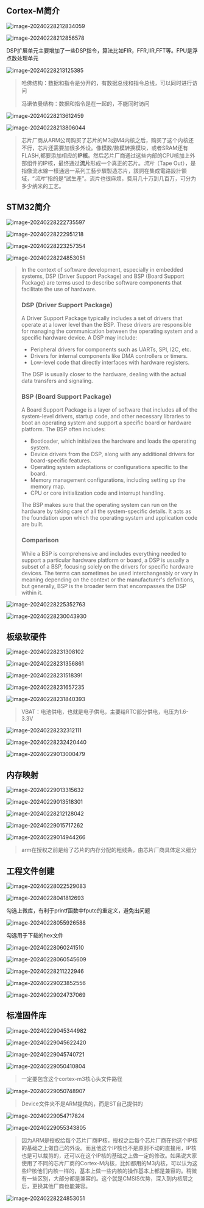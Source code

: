 ## Cortex-M简介

![image-20240228212834059](assets/image-20240228212834059.png)

![image-20240228212856578](assets/image-20240228212856578.png)

DSP扩展单元主要增加了一些DSP指令，算法比如FIR，FFR,IIR,FFT等。FPU是浮点数处理单元

![image-20240228213125385](assets/image-20240228213125385.png)

> 哈佛结构：数据和指令是分开的，有数据总线和指令总线，可以同时进行访问
>
> 冯诺依曼结构：数据和指令是在一起的，不能同时访问

![image-20240228213612459](assets/image-20240228213612459.png)

![image-20240228213806044](assets/image-20240228213806044.png)

> 芯片厂商从ARM公司购买了芯片的M3或M4内核之后，购买了这个内核还不行，芯片还需要加很多外设。像模数/数模转换模块，或者SRAM还有FLASH,都要添加相应的**IP核**。然后芯片厂商通过这些内部的CPU核加上外部组件的IP核，最终通过**流片**形成一个真正的芯片。*流片*（Tape Out），是指像流水線一樣通過一系列工藝步驟製造芯片，該詞在集成電路設計領域，“*流片*”指的是“試生產”。流片也很麻烦，费用几十万到几百万，可分为多少纳米的工艺。



## STM32简介

![image-20240228222735597](assets/image-20240228222735597.png)

![image-20240228222951218](assets/image-20240228222951218.png)

![image-20240228223257354](assets/image-20240228223257354.png)

![image-20240228224853051](assets/image-20240228224853051.png)

> In the context of software development, especially in embedded systems, DSP (Driver Support Package) and BSP (Board Support Package) are terms used to describe software components that facilitate the use of hardware.
>
> ### DSP (Driver Support Package)
>
> A Driver Support Package typically includes a set of drivers that operate at a lower level than the BSP. These drivers are responsible for managing the communication between the operating system and a specific hardware device. A DSP may include:
>
> - Peripheral drivers for components such as UARTs, SPI, I2C, etc.
> - Drivers for internal components like DMA controllers or timers.
> - Low-level code that directly interfaces with hardware registers.
>
> The DSP is usually closer to the hardware, dealing with the actual data transfers and signaling.
>
> ### BSP (Board Support Package)
>
> A Board Support Package is a layer of software that includes all of the system-level drivers, startup code, and other necessary libraries to boot an operating system and support a specific board or hardware platform. The BSP often includes:
>
> - Bootloader, which initializes the hardware and loads the operating system.
> - Device drivers from the DSP, along with any additional drivers for board-specific features.
> - Operating system adaptations or configurations specific to the board.
> - Memory management configurations, including setting up the memory map.
> - CPU or core initialization code and interrupt handling.
>
> The BSP makes sure that the operating system can run on the hardware by taking care of all the system-specific details. It acts as the foundation upon which the operating system and application code are built.
>
> ### Comparison
>
> While a BSP is comprehensive and includes everything needed to support a particular hardware platform or board, a DSP is usually a subset of a BSP, focusing solely on the drivers for specific hardware devices. The terms can sometimes be used interchangeably or vary in meaning depending on the context or the manufacturer's definitions, but generally, BSP is the broader term that encompasses the DSP within it.

![image-20240228225352763](assets/image-20240228225352763.png)

![image-20240228230043930](assets/image-20240228230043930.png)

## 板级软硬件

![image-20240228231308102](assets/image-20240228231308102.png)

![image-20240228231356861](assets/image-20240228231356861.png)

![image-20240228231518391](assets/image-20240228231518391.png)

![image-20240228231657235](assets/image-20240228231657235.png)

![image-20240228231840393](assets/image-20240228231840393.png)

> VBAT：电池供电，也就是电子供电，主要给RTC部分供电，电压为1.6-3.3V

![image-20240228232312111](assets/image-20240228232312111.png)

![image-20240228232420440](assets/image-20240228232420440.png)

![image-20240229013000479](assets/image-20240229013000479.png)

## 内存映射

![image-20240229013315632](assets/image-20240229013315632.png)

![image-20240229013518301](assets/image-20240229013518301.png)

![image-20240228212128042](assets/image-20240228212128042.png)

![image-20240229015717262](assets/image-20240229015717262.png)

![image-20240229014944266](assets/image-20240229014944266.png)

>  arm在授权之前是给了芯片的内存分配的粗线条，由芯片厂商具体定义细分

## 工程文件创建

![image-20240228022529083](assets/image-20240228022529083.png)

![image-20240228041812693](assets/image-20240228041812693.png)

勾选上微库，有利于printf函数中fputc的重定义，避免出问题

![image-20240228055926588](assets/image-20240228055926588.png)

勾选用于下载的hex文件

![image-20240228060241510](assets/image-20240228060241510.png)

![image-20240228060545609](assets/image-20240228060545609.png)

![image-20240228211222946](assets/image-20240228211222946.png)

![image-20240229023852556](assets/image-20240229023852556.png)

![image-20240229024737069](assets/image-20240229024737069.png)

## 标准固件库

![image-20240229045344982](assets/image-20240229045344982.png)

![image-20240229045622420](assets/image-20240229045622420.png)

![image-20240229045740721](assets/image-20240229045740721.png)

![image-20240229050410804](assets/image-20240229050410804.png)

> 一定要包含这个cortex-m3核心头文件路径

![image-20240229050748907](assets/image-20240229050748907.png)

> Device文件夹不是ARM提供的，而是ST自己提供的

![image-20240229054717824](assets/image-20240229054717824.png)

![image-20240229055343805](assets/image-20240229055343805.png)

> 因为ARM是授权给每个芯片厂商IP核，授权之后每个芯片厂商在他这个IP核的基础之上做自己的外设。而且他这个IP核也不是原封不动的直接用，IP核也是可以裁剪的，还可以在这个IP核的基础之上做一定的修改。如果说大家使用了不同的芯片厂商的Cortex-M内核，比如都用的M3内核，可以认为这些IP核他们内核一样的，基本上做一些内核的操作基本上都是兼容的。稍微有一些区别，大部分都是兼容的。这个就是CMSIS优势，深入到内核层之后，更换其他厂商也能兼容。

![image-20240228224853051](assets/image-20240228224853051.png)